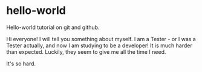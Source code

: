 # hello-world
Hello-world tutorial on git and github.

Hi everyone!
I will tell you something about myself.
I am a Tester - or I was a Tester actually, and now I am studying to be a developer!
It is much harder than expected.
Luckily, they seem to give me all the time I need.

It's so hard.
